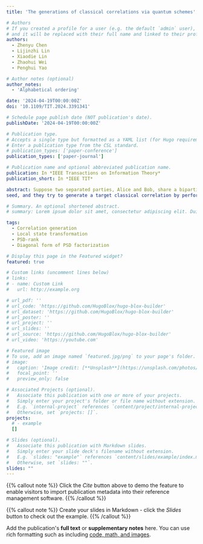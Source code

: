 ```yaml
---
title: 'The generations of classical correlations via quantum schemes'

# Authors
# If you created a profile for a user (e.g. the default `admin` user), write the username (folder name) here
# and it will be replaced with their full name and linked to their profile.
authors:
  - Zhenyu Chen
  - Lijinzhi Lin
  - Xiaodie Lin
  - Zhaohui Wei
  - Penghui Yao

# Author notes (optional)
author_notes:
  - 'Alphabetical ordering'

date: '2024-04-19T00:00:00Z'
doi: '10.1109/TIT.2024.3391341'

# Schedule page publish date (NOT publication's date).
publishDate: '2024-04-19T00:00:00Z'

# Publication type.
# Accepts a single type but formatted as a YAML list (for Hugo requirements).
# Enter a publication type from the CSL standard.
# publication_types: ['paper-conference']
publication_types: ['paper-journal']

# Publication name and optional abbreviated publication name.
publication: In *IEEE Transactions on Information Theory*
publication_short: In *IEEE TIT*

abstract: Suppose two separated parties, Alice and Bob, share a bipartite quantum state or a classical correlation called a
seed, and they try to generate a target classical correlation by performing local quantum or classical operations on the seed, i.e., any communications are not allowed. We consider the following fundamental problem about this setting: whether Alice and Bob can use a given seed to generate a target classical correlation. We show that this problem has rich mathematical structures. Firstly, we prove that even if the seed is a pure bipartite state, the above decision problem is already NP-hard and a similar conclusion can also be drawn when the seed is also a classical correlation, implying that this problem is hard to solve generally. Furthermore, we prove that when the seed is a pure quantum state, solving the problem is equivalent to finding out whether the target classical correlation has some diagonal form of positive semi-definite factorizations that matches the seed pure state, revealing an interesting connection between the current problem and optimization theory. Based on this observation and other insights, we give several necessary conditions where the seed pure state has to satisfy to generate the target classical correlation, and it turns out that these conditions can also be generalized to the case that the seed is a mixed quantum state. Lastly, since diagonal forms of positive semi-definite factorizations play a crucial role in solving the problem, we develop an algorithm that can compute them for an arbitrary classical correlation, which has decent performance on the cases we test.

# Summary. An optional shortened abstract.
# summary: Lorem ipsum dolor sit amet, consectetur adipiscing elit. Duis posuere tellus ac convallis placerat. Proin tincidunt magna sed ex sollicitudin condimentum.

tags:
  - Correlation generation
  - Local state transformation
  - PSD-rank
  - Diagonal form of PSD factorization

# Display this page in the Featured widget?
featured: true

# Custom links (uncomment lines below)
# links:
# - name: Custom Link
#   url: http://example.org

# url_pdf: ''
# url_code: 'https://github.com/HugoBlox/hugo-blox-builder'
# url_dataset: 'https://github.com/HugoBlox/hugo-blox-builder'
# url_poster: ''
# url_project: ''
# url_slides: ''
# url_source: 'https://github.com/HugoBlox/hugo-blox-builder'
# url_video: 'https://youtube.com'

# Featured image
# To use, add an image named `featured.jpg/png` to your page's folder.
# image:
#   caption: 'Image credit: [**Unsplash**](https://unsplash.com/photos/pLCdAaMFLTE)'
#   focal_point: ''
#   preview_only: false

# Associated Projects (optional).
#   Associate this publication with one or more of your projects.
#   Simply enter your project's folder or file name without extension.
#   E.g. `internal-project` references `content/project/internal-project/index.md`.
#   Otherwise, set `projects: []`.
projects:
  # - example
  []

# Slides (optional).
#   Associate this publication with Markdown slides.
#   Simply enter your slide deck's filename without extension.
#   E.g. `slides: "example"` references `content/slides/example/index.md`.
#   Otherwise, set `slides: ""`.
slides: ""
---
```


{{% callout note %}}
Click the _Cite_ button above to demo the feature to enable visitors to import publication metadata into their reference management software.
{{% /callout %}}

{{% callout note %}}
Create your slides in Markdown - click the _Slides_ button to check out the example.
{{% /callout %}}

Add the publication's **full text** or **supplementary notes** here. You can use rich formatting such as including [code, math, and images](https://docs.hugoblox.com/content/writing-markdown-latex/).
